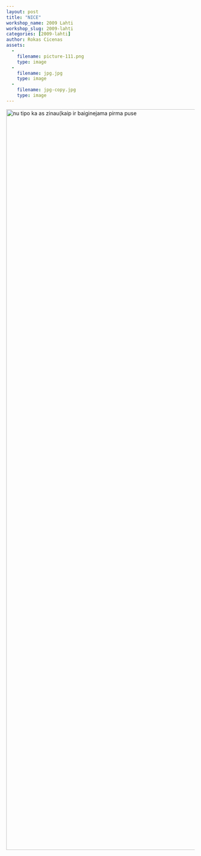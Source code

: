 ```yaml
---
layout: post
title: "NICE"
workshop_name: 2009 Lahti
workshop_slug: 2009-lahti
categories: [2009-lahti]
author: Rokas Cicenas 
assets:
  -
    filename: picture-111.png
    type: image
  -
    filename: jpg.jpg
    type: image
  -
    filename: jpg-copy.jpg
    type: image
---
```

<img class="alignnone size-full wp-image-1318" title="nu tipo ka as zinau(kaip ir baiginejama pirma puse" src="http://workshops.nodebox.net/2009/wp-content/uploads/jpg-copy.jpg" alt="nu tipo ka as zinau(kaip ir baiginejama pirma puse" width="3238" height="1977" />
